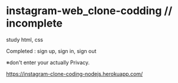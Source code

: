 # instagram-web_clone-codding // incomplete

study html, css

Completed : sign up, sign in, sign out

※don't enter your actually Privacy.

https://instagram-clone-coding-nodejs.herokuapp.com/